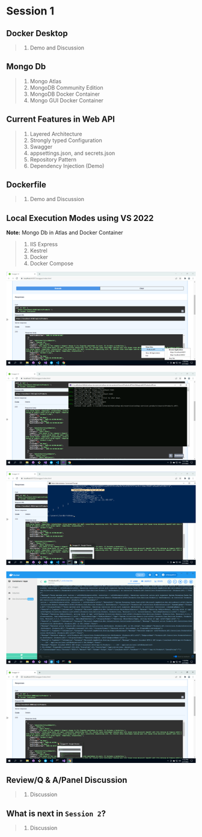 # Session 1

## Docker Desktop

> 1. Demo and Discussion

## Mongo Db

> 1. Mongo Atlas
> 1. MongoDB Community Edition
> 1. MongoDB Docker Container
> 1. Mongo GUI Docker Container

## Current Features in Web API

> 1. Layered Architecture
> 1. Strongly typed Configuration
> 1. Swagger
> 1. appsettings.json, and secrets.json
> 1. Repository Pattern
> 1. Dependency Injection (Demo)

## Dockerfile

> 1. Demo and Discussion

## Local Execution Modes using VS 2022

**Note:** Mongo Db in Atlas and Docker Container

> 1. IIS Express
> 1. Kestrel
> 1. Docker
> 1. Docker Compose

![Execute With IIS Express |150x150](../Images/ExecuteWithIISExpress.PNG)

![Execute With Kestrel |150x150](../Images/ExecuteWithKestrel.PNG)

![Execute With Docker |150x150](../Images/ExecuteWithDocker.PNG)

![Products API Docker Logs |150x150](../Images/ProductsAPIDockerLogs.PNG)

![Execute With Docker Compose |150x150](../Images/ExecuteWithDockerCompose.PNG)

## Review/Q & A/Panel Discussion

> 1. Discussion

## What is next in `Session 2`?

> 1. Discussion